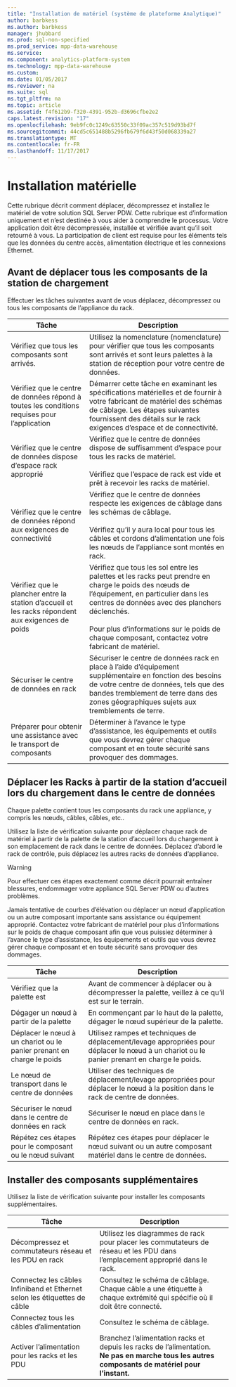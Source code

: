 ```yaml
---
title: "Installation de matériel (système de plateforme Analytique)"
author: barbkess
ms.author: barbkess
manager: jhubbard
ms.prod: sql-non-specified
ms.prod_service: mpp-data-warehouse
ms.service: 
ms.component: analytics-platform-system
ms.technology: mpp-data-warehouse
ms.custom: 
ms.date: 01/05/2017
ms.reviewer: na
ms.suite: sql
ms.tgt_pltfrm: na
ms.topic: article
ms.assetid: f4f612b9-f320-4391-952b-d3696cfbe2e2
caps.latest.revision: "17"
ms.openlocfilehash: 9eb9fc0c1249c63550c33f09ac357c519d93bd7f
ms.sourcegitcommit: 44cd5c651488b5296fb679f6d43f50d068339a27
ms.translationtype: MT
ms.contentlocale: fr-FR
ms.lasthandoff: 11/17/2017
---
```

# <a name="hardware-installation"></a>Installation matérielle
Cette rubrique décrit comment déplacer, décompressez et installez le matériel de votre solution SQL Server PDW. Cette rubrique est d’information uniquement et n’est destinée à vous aider à comprendre le processus. Votre application doit être décompressée, installée et vérifiée avant qu’il soit retourné à vous. La participation de client est requise pour les éléments tels que les données du centre accès, alimentation électrique et les connexions Ethernet.  
  
## <a name="BeforeMoving"></a>Avant de déplacer tous les composants de la station de chargement  
Effectuer les tâches suivantes avant de vous déplacez, décompressez ou tous les composants de l’appliance du rack.  
  
|Tâche| Description|  
|--------|---------------|  
|Vérifiez que tous les composants sont arrivés.|Utilisez la nomenclature (nomenclature) pour vérifier que tous les composants sont arrivés et sont leurs palettes à la station de réception pour votre centre de données.|  
|Vérifiez que le centre de données répond à toutes les conditions requises pour l’application|Démarrer cette tâche en examinant les spécifications matérielles et de fournir à votre fabricant de matériel des schémas de câblage. Les étapes suivantes fournissent des détails sur le rack exigences d’espace et de connectivité.|  
|Vérifiez que le centre de données dispose d’espace rack approprié|Vérifiez que le centre de données dispose de suffisamment d’espace pour tous les racks de matériel.<br /><br />Vérifiez que l’espace de rack est vide et prêt à recevoir les racks de matériel.|  
|Vérifiez que le centre de données répond aux exigences de connectivité|Vérifiez que le centre de données respecte les exigences de câblage dans les schémas de câblage.<br /><br />Vérifiez qu’il y aura local pour tous les câbles et cordons d’alimentation une fois les nœuds de l’appliance sont montés en rack.|  
|Vérifiez que le plancher entre la station d’accueil et les racks répondent aux exigences de poids|Vérifiez que tous les sol entre les palettes et les racks peut prendre en charge le poids des nœuds de l’équipement, en particulier dans les centres de données avec des planchers déclenchés.<br /><br />Pour plus d’informations sur le poids de chaque composant, contactez votre fabricant de matériel.|  
|Sécuriser le centre de données en rack|Sécuriser le centre de données rack en place à l’aide d’équipement supplémentaire en fonction des besoins de votre centre de données, tels que des bandes tremblement de terre dans des zones géographiques sujets aux tremblements de terre.|  
|Préparer pour obtenir une assistance avec le transport de composants|Déterminer à l’avance le type d’assistance, les équipements et outils que vous devrez gérer chaque composant et en toute sécurité sans provoquer des dommages.|  
  
## <a name="Moving"></a>Déplacer les Racks à partir de la station d’accueil lors du chargement dans le centre de données  
Chaque palette contient tous les composants du rack une appliance, y compris les nœuds, câbles, câbles, etc..  
  
Utilisez la liste de vérification suivante pour déplacer chaque rack de matériel à partir de la palette de la station d’accueil lors du chargement à son emplacement de rack dans le centre de données. Déplacez d’abord le rack de contrôle, puis déplacez les autres racks de données d’appliance.  
  
> [!WARNING]  
> Pour effectuer ces étapes exactement comme décrit pourrait entraîner blessures, endommager votre appliance SQL Server PDW ou d’autres problèmes.  
>   
> Jamais tentative de courbes d’élévation ou déplacer un nœud d’application ou un autre composant importante sans assistance ou équipement approprié. Contactez votre fabricant de matériel pour plus d’informations sur le poids de chaque composant afin que vous puissiez déterminer à l’avance le type d’assistance, les équipements et outils que vous devrez gérer chaque composant et en toute sécurité sans provoquer des dommages.  
  
|Tâche| Description|  
|--------|---------------|  
|Vérifiez que la palette est|Avant de commencer à déplacer ou à décompresser la palette, veillez à ce qu’il est sur le terrain.|  
|Dégager un nœud à partir de la palette|En commençant par le haut de la palette, dégager le nœud supérieur de la palette.|  
|Déplacer le nœud à un chariot ou le panier prenant en charge le poids|Utilisez rampes et techniques de déplacement/levage appropriées pour déplacer le nœud à un chariot ou le panier prenant en charge le poids.|  
|Le nœud de transport dans le centre de données|Utiliser des techniques de déplacement/levage appropriées pour déplacer le nœud à la position dans le rack de centre de données.|  
|Sécuriser le nœud dans le centre de données en rack|Sécuriser le nœud en place dans le centre de données en rack.|  
|Répétez ces étapes pour le composant ou le nœud suivant|Répétez ces étapes pour déplacer le nœud suivant ou un autre composant matériel dans le centre de données.|  
  
## <a name="AfterMoving"></a>Installer des composants supplémentaires  
Utilisez la liste de vérification suivante pour installer les composants supplémentaires.  
  
|Tâche| Description||  
|--------|---------------|-|  
|Décompressez et commutateurs réseau et les PDU en rack|Utilisez les diagrammes de rack pour placer les commutateurs de réseau et les PDU dans l’emplacement approprié dans le rack.||  
|Connectez les câbles Infiniband et Ethernet selon les étiquettes de câble|Consultez le schéma de câblage. Chaque câble a une étiquette à chaque extrémité qui spécifie où il doit être connecté.||  
|Connectez tous les câbles d’alimentation|Consultez le schéma de câblage.||  
|Activer l’alimentation pour les racks et les PDU|Branchez l’alimentation racks et depuis les racks de l’alimentation. **Ne pas en marche tous les autres composants de matériel pour l’instant.**||  
  
<!-- MISSING LINKS ## See Also  
[Common Metadata Query Examples &#40;SQL Server PDW&#41;](../sqlpdw/common-metadata-query-examples-sql-server-pdw.md)  -->  
  
